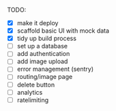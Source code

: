 TODO:

- [x] make it deploy
- [x] scaffold basic UI with mock data
- [x] tidy up build process
- [ ] set up a database
- [ ] add authentication
- [ ] add image upload
- [ ] error management (sentry)
- [ ] routing/image page
- [ ] delete button
- [ ] analytics
- [ ] ratelimiting
